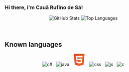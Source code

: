 ### Hi there, i'm Cauã Rufino de Sá!

<div align="center">
  <img src="https://github-readme-stats.vercel.app/api?username=CauaDeSa&show_icons=true&theme=dracula" alt="GitHub Stats" width="auto"  height="168"/>
  <img src="https://github-readme-stats.vercel.app/api/top-langs/?username=CauaDeSa&layout=compact&theme=dracula" alt="Top Languages" width="auto" height="168"/>
</div>

<br>
<br>

## Known languages
<div align="center" >
  <img alt="c#" height="40" width="40" src="https://cdn.jsdelivr.net/gh/devicons/devicon@latest/icons/csharp/csharp-original.svg" />
  &nbsp;
  <img  alt="java" height="40" width="40" src="https://cdn.jsdelivr.net/gh/devicons/devicon/icons/java/java-original.svg" />
  &nbsp;
  <img  alt="html" height="40" width="40" src="https://raw.githubusercontent.com/devicons/devicon/master/icons/html5/html5-original.svg">
  &nbsp;
  <img  alt="css" height="40" width="40" src="https://cdn.jsdelivr.net/gh/devicons/devicon/icons/css3/css3-original.svg" />
  &nbsp;
  <img  alt="js" height="40" width="40" src="https://cdn.jsdelivr.net/gh/devicons/devicon/icons/javascript/javascript-original.svg" />
  &nbsp;
  <img  alt="c" height="40" width="40" src="https://cdn.jsdelivr.net/gh/devicons/devicon/icons/c/c-original.svg" />
</div>
